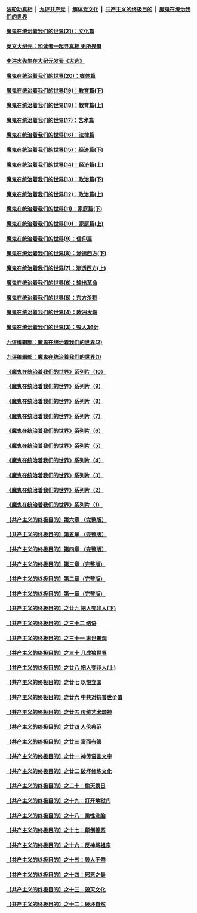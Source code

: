 ####  [法轮功真相](../../../../basic/blob/master/README.md?t=01210131) &nbsp;|&nbsp; [九评共产党](../../../../9ping.md/blob/master/README.md?t=01210131) &nbsp;|&nbsp; [解体党文化](../../../../jtdwh.md/blob/master/README.md?t=01210131)  &nbsp;|&nbsp; [共产主义的终极目的](../../../../gczydzjmd.md/blob/master/README.md?t=01210131) &nbsp;|&nbsp; [魔鬼在统治我们的世界](../../../../mgztzwmdsj.md/blob/master/README.md?t=01210131) 

#### [魔鬼在统治着我们的世界(21)：文化篇](../pages/nsc422/n10597706.md?t=01210131) 

#### [英文大纪元：和读者一起寻真相 无所畏惧](../pages/nsc422/n12542027.md?t=01210131) 

#### [李洪志先生在大纪元发表《大选》](../pages/nsc422/n12534746.md?t=01210131) 

#### [魔鬼在统治着我们的世界(20)：媒体篇](../pages/nsc422/n10586579.md?t=01210131) 

#### [魔鬼在统治着我们的世界(19)：教育篇(下)](../pages/nsc422/n10564808.md?t=01210131) 

#### [魔鬼在统治着我们的世界(18)：教育篇(上)](../pages/nsc422/n10526970.md?t=01210131) 

#### [魔鬼在统治着我们的世界(17)：艺术篇](../pages/nsc422/n10499093.md?t=01210131) 

#### [魔鬼在统治着我们的世界(16)：法律篇](../pages/nsc422/n10485969.md?t=01210131) 

#### [魔鬼在统治着我们的世界(15)：经济篇(下)](../pages/nsc422/n10469975.md?t=01210131) 

#### [魔鬼在统治着我们的世界(14)：经济篇(上)](../pages/nsc422/n10457370.md?t=01210131) 

#### [魔鬼在统治着我们的世界(13)：政治篇(下)](../pages/nsc422/n10448270.md?t=01210131) 

#### [魔鬼在统治着我们的世界(12)：政治篇(上)](../pages/nsc422/n10444576.md?t=01210131) 

#### [魔鬼在统治着我们的世界(11)：家庭篇(下)](../pages/nsc422/n10440961.md?t=01210131) 

#### [魔鬼在统治着我们的世界(10)：家庭篇(上)](../pages/nsc422/n10435448.md?t=01210131) 

#### [魔鬼在统治着我们的世界(9)：信仰篇](../pages/nsc422/n10432159.md?t=01210131) 

#### [魔鬼在统治着我们的世界(8)：渗透西方(下)](../pages/nsc422/n10429603.md?t=01210131) 

#### [魔鬼在统治着我们的世界(7)：渗透西方(上)](../pages/nsc422/n10426013.md?t=01210131) 

#### [魔鬼在统治着我们的世界(6)：输出革命](../pages/nsc422/n10421536.md?t=01210131) 

#### [魔鬼在统治着我们的世界(5)：东方杀戮](../pages/nsc422/n10417707.md?t=01210131) 

#### [魔鬼在统治着我们的世界(4)：欧洲发端](../pages/nsc422/n10414890.md?t=01210131) 

#### [魔鬼在统治着我们的世界(3)：毁人36计](../pages/nsc422/n10411583.md?t=01210131) 

#### [九评编辑部：魔鬼在统治着我们的世界(2)](../pages/nsc422/n10410036.md?t=01210131) 

#### [九评编辑部：魔鬼在统治着我们的世界(1)](../pages/nsc422/n10406825.md?t=01210131) 

#### [《魔鬼在统治着我们的世界》系列片（10）](../pages/nsc422/n12292670.md?t=01210131) 

#### [《魔鬼在统治着我们的世界》系列片（9）](../pages/nsc422/n12290859.md?t=01210131) 

#### [《魔鬼在统治着我们的世界》系列片（8）](../pages/nsc422/n12287445.md?t=01210131) 

#### [《魔鬼在统治着我们的世界》系列片（7）](../pages/nsc422/n12283425.md?t=01210131) 

#### [《魔鬼在统治着我们的世界》系列片（6）](../pages/nsc422/n12282314.md?t=01210131) 

#### [《魔鬼在统治着我们的世界》系列片（5）](../pages/nsc422/n12281419.md?t=01210131) 

#### [《魔鬼在统治着我们的世界》系列片（4）](../pages/nsc422/n12274024.md?t=01210131) 

#### [《魔鬼在统治着我们的世界》系列片（3）](../pages/nsc422/n12271322.md?t=01210131) 

#### [《魔鬼在统治着我们的世界》系列片（2）](../pages/nsc422/n12269049.md?t=01210131) 

#### [《魔鬼在统治着我们的世界》系列片（1）](../pages/nsc422/n12267575.md?t=01210131) 

#### [【共产主义的终极目的】第六章 （完整版）](../pages/nsc422/n11428913.md?t=01210131) 

#### [【共产主义的终极目的】第五章 （完整版）](../pages/nsc422/n11428912.md?t=01210131) 

#### [【共产主义的终极目的】第四章 （完整版）](../pages/nsc422/n11428907.md?t=01210131) 

#### [【共产主义的终极目的】第三章（完整版）](../pages/nsc422/n11428848.md?t=01210131) 

#### [【共产主义的终极目的】第二章（完整版）](../pages/nsc422/n11428831.md?t=01210131) 

#### [【共产主义的终极目的】第一章（完整版）](../pages/nsc422/n11417651.md?t=01210131) 

#### [【共产主义的终极目的】之廿九 把人变非人(下)](../pages/nsc422/n11344140.md?t=01210131) 

#### [【共产主义的终极目的】之三十二 结语](../pages/nsc422/n11360535.md?t=01210131) 

#### [【共产主义的终极目的】之三十一 末世景观](../pages/nsc422/n11351129.md?t=01210131) 

#### [【共产主义的终极目的】之三十 几成狼世界](../pages/nsc422/n11348280.md?t=01210131) 

#### [【共产主义的终极目的】之廿八 把人变非人(上)](../pages/nsc422/n11340492.md?t=01210131) 

#### [【共产主义的终极目的】之廿七 以恨立国](../pages/nsc422/n11336944.md?t=01210131) 

#### [【共产主义的终极目的】之廿六 中共对抗普世价值](../pages/nsc422/n11324785.md?t=01210131) 

#### [【共产主义的终极目的】之廿五 传统艺术颂神](../pages/nsc422/n11296396.md?t=01210131) 

#### [【共产主义的终极目的】之廿四 人伦典范](../pages/nsc422/n11296397.md?t=01210131) 

#### [【共产主义的终极目的】之廿三 富而有德](../pages/nsc422/n11283598.md?t=01210131) 

#### [【共产主义的终极目的】之廿一 神传语言文字](../pages/nsc422/n11263265.md?t=01210131) 

#### [【共产主义的终极目的】之廿二 破坏修炼文化](../pages/nsc422/n11245728.md?t=01210131) 

#### [【共产主义的终极目的】之二十：偷天换日](../pages/nsc422/n11238846.md?t=01210131) 

#### [【共产主义的终极目的】之十九：打开地狱门](../pages/nsc422/n11206376.md?t=01210131) 

#### [【共产主义的终极目的】之十八：柔性洗脑](../pages/nsc422/n11199994.md?t=01210131) 

#### [【共产主义的终极目的】之十七：颠倒善恶](../pages/nsc422/n11179782.md?t=01210131) 

#### [【共产主义的终极目的】之十六：反神骂祖宗](../pages/nsc422/n11166798.md?t=01210131) 

#### [【共产主义的终极目的】之十五：毁人不倦](../pages/nsc422/n11166792.md?t=01210131) 

#### [【共产主义的终极目的】之十四：邪恶之最](../pages/nsc422/n11150249.md?t=01210131) 

#### [【共产主义的终极目的】之十三：毁灭文化](../pages/nsc422/n11135227.md?t=01210131) 

#### [【共产主义的终极目的】之十二：破坏自然](../pages/nsc422/n11135214.md?t=01210131) 

